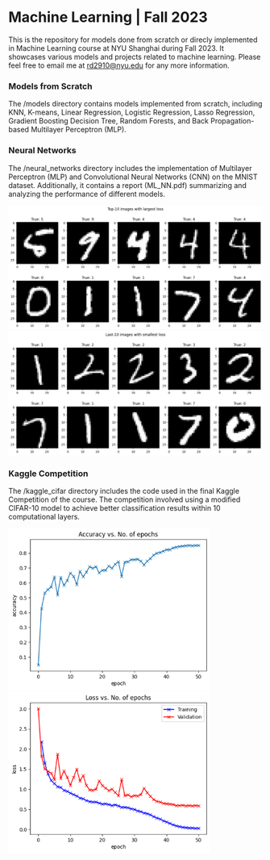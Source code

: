 # Machine Learning | Fall 2023
This is the repository for models done from scratch or direcly implemented in Machine Learning course at NYU Shanghai during Fall 2023. It showcases various models and projects related to machine learning. Please feel free to email me at rd2910@nyu.edu for any more information.

### Models from Scratch
The /models directory contains models implemented from scratch, including KNN, K-means, Linear Regression, Logistic Regression, Lasso Regression, Gradient Boosting Decision Tree, Random Forests, and Back Propagation-based Multilayer Perceptron (MLP).

### Neural Networks
The /neural_networks directory includes the implementation of Multilayer Perceptron (MLP) and Convolutional Neural Networks (CNN) on the MNIST dataset. Additionally, it contains a report (ML_NN.pdf) summarizing and analyzing the performance of different models.

<img width="600" alt="top10.png" src="https://github.com/ruoheng-du/machine-learning/raw/main/assets/top10.png">
<img width="600" alt="last10.png" src="https://github.com/ruoheng-du/machine-learning/raw/main/assets/last10.png">

### Kaggle Competition
The /kaggle_cifar directory includes the code used in the final Kaggle Competition of the course. The competition involved using a modified CIFAR-10 model to achieve better classification results within 10 computational layers.

<img width="400" alt="acc_cifar.png" src="https://github.com/ruoheng-du/machine-learning/raw/main/assets/acc_cifar.png"><img width="400" alt="loss_cifar.png" src="https://github.com/ruoheng-du/machine-learning/raw/main/assets/loss_cifar.png">
